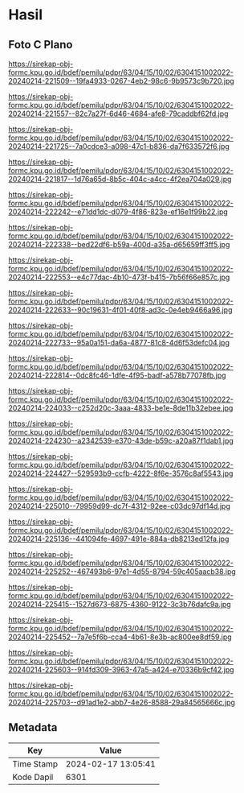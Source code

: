 # Hasil

## Foto C Plano

https://sirekap-obj-formc.kpu.go.id/bdef/pemilu/pdpr/63/04/15/10/02/6304151002022-20240214-221509--19fa4933-0267-4eb2-98c6-9b9573c9b720.jpg

https://sirekap-obj-formc.kpu.go.id/bdef/pemilu/pdpr/63/04/15/10/02/6304151002022-20240214-221557--82c7a27f-6d46-4684-afe8-79caddbf62fd.jpg

https://sirekap-obj-formc.kpu.go.id/bdef/pemilu/pdpr/63/04/15/10/02/6304151002022-20240214-221725--7a0cdce3-a098-47c1-b836-da7f633572f6.jpg

https://sirekap-obj-formc.kpu.go.id/bdef/pemilu/pdpr/63/04/15/10/02/6304151002022-20240214-221817--1d76a65d-8b5c-404c-a4cc-4f2ea704a029.jpg

https://sirekap-obj-formc.kpu.go.id/bdef/pemilu/pdpr/63/04/15/10/02/6304151002022-20240214-222242--e71dd1dc-d079-4f86-823e-ef16e1f99b22.jpg

https://sirekap-obj-formc.kpu.go.id/bdef/pemilu/pdpr/63/04/15/10/02/6304151002022-20240214-222338--bed22df6-b59a-400d-a35a-d65659ff3ff5.jpg

https://sirekap-obj-formc.kpu.go.id/bdef/pemilu/pdpr/63/04/15/10/02/6304151002022-20240214-222553--e4c77dac-4b10-473f-b415-7b56f66e857c.jpg

https://sirekap-obj-formc.kpu.go.id/bdef/pemilu/pdpr/63/04/15/10/02/6304151002022-20240214-222633--90c19631-4f01-40f8-ad3c-0e4eb9466a96.jpg

https://sirekap-obj-formc.kpu.go.id/bdef/pemilu/pdpr/63/04/15/10/02/6304151002022-20240214-222733--95a0a151-da6a-4877-81c8-4d6f53defc04.jpg

https://sirekap-obj-formc.kpu.go.id/bdef/pemilu/pdpr/63/04/15/10/02/6304151002022-20240214-222814--0dc8fc46-1dfe-4f95-badf-a578b77078fb.jpg

https://sirekap-obj-formc.kpu.go.id/bdef/pemilu/pdpr/63/04/15/10/02/6304151002022-20240214-224033--c252d20c-3aaa-4833-be1e-8de11b32ebee.jpg

https://sirekap-obj-formc.kpu.go.id/bdef/pemilu/pdpr/63/04/15/10/02/6304151002022-20240214-224230--a2342539-e370-43de-b59c-a20a87f1dab1.jpg

https://sirekap-obj-formc.kpu.go.id/bdef/pemilu/pdpr/63/04/15/10/02/6304151002022-20240214-224427--529593b9-ccfb-4222-8f6e-3576c8af5543.jpg

https://sirekap-obj-formc.kpu.go.id/bdef/pemilu/pdpr/63/04/15/10/02/6304151002022-20240214-225010--79959d99-dc7f-4312-92ee-c03dc97df14d.jpg

https://sirekap-obj-formc.kpu.go.id/bdef/pemilu/pdpr/63/04/15/10/02/6304151002022-20240214-225136--441094fe-4697-491e-884a-db8213ed12fa.jpg

https://sirekap-obj-formc.kpu.go.id/bdef/pemilu/pdpr/63/04/15/10/02/6304151002022-20240214-225252--467493b6-97e1-4d55-8794-59c405aacb38.jpg

https://sirekap-obj-formc.kpu.go.id/bdef/pemilu/pdpr/63/04/15/10/02/6304151002022-20240214-225415--1527d673-6875-4360-9122-3c3b76dafc9a.jpg

https://sirekap-obj-formc.kpu.go.id/bdef/pemilu/pdpr/63/04/15/10/02/6304151002022-20240214-225452--7a7e5f6b-cca4-4b61-8e3b-ac800ee8df59.jpg

https://sirekap-obj-formc.kpu.go.id/bdef/pemilu/pdpr/63/04/15/10/02/6304151002022-20240214-225603--914fd309-3963-47a5-a424-e70336b9cf42.jpg

https://sirekap-obj-formc.kpu.go.id/bdef/pemilu/pdpr/63/04/15/10/02/6304151002022-20240214-225703--d91ad1e2-abb7-4e26-8588-29a84565666c.jpg


## Metadata

| Key        | Value               |
| ---------- | ------------------- |
| Time Stamp | 2024-02-17 13:05:41 |
| Kode Dapil | 6301                |



